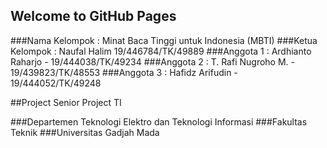 ## Welcome to GitHub Pages

###Nama Kelompok : Minat Baca Tinggi untuk Indonesia (MBTI)
###Ketua Kelompok : Naufal Halim 19/446784/TK/49889
###Anggota 1 : Ardhianto Raharjo - 19/444038/TK/49234 
###Anggota 2 : T. Rafi Nugroho M. - 19/439823/TK/48553 
###Anggota 3 : Hafidz Arifudin - 19/444052/TK/49248

##Project Senior Project TI

###Departemen Teknologi Elektro dan Teknologi Informasi
###Fakultas Teknik
###Universitas Gadjah Mada
